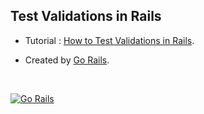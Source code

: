 ## Test Validations in Rails

- Tutorial : [How to Test Validations in Rails](https://gorails.com/episodes/testing-rails-validations/).

- Created by [Go Rails](https://gorails.com).

<br>

[![Go Rails](https://d2i2nj5el4wq1j.cloudfront.net/assets/logo-603a6fca4061e4f05b3c6aa366499601ed24e78bc2becd559fed2ddbb1b7fb33.svg)](https://gorails.com)
